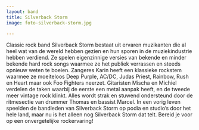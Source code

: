 ```yaml
---
layout: band
title: Silverback Storm
image: foto-silverback-storm.jpg

---
```


Classic rock band Silverback Storm bestaat uit ervaren muzikanten die al heel wat van de wereld hebben gezien en hun sporen in de muziekindustrie hebben verdiend. Ze spelen eigenzinnige versies van bekende en minder bekende hard rock songs waarmee ze het publiek verrassen en steeds opnieuw weten te boeien. Zangeres Karin heeft een klassieke rockstem waarmee ze moeiteloos Deep Purple, AC/DC, Judas Priest, Rainbow, Rush en Heart maar ook Foo Fighters neerzet. Gitaristen Mischa en Michiel verdelen de taken waarbij de eerste een metal aanpak heeft, en de tweede meer vintage rock klinkt. Alles wordt strak en stuwend ondersteund door de ritmesectie van drummer Thomas en bassist Marcel. In een vorig leven speelden de bandleden van Silverback Storm op podia en studio’s door het hele land, maar nu is het alleen nog Silverback Storm dat telt. Bereid je voor op een onvergetelijke rockervaring!
